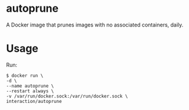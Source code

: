 # autoprune

A Docker image that prunes images with no associated containers, daily.


# Usage

Run:

    $ docker run \
    -d \
    --name autoprune \
    --restart always \
    -v /var/run/docker.sock:/var/run/docker.sock \
    interaction/autoprune
